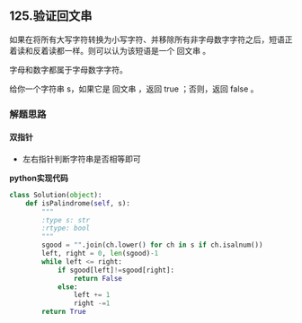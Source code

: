 ## 125.验证回文串

如果在将所有大写字符转换为小写字符、并移除所有非字母数字字符之后，短语正着读和反着读都一样。则可以认为该短语是一个 回文串 。

字母和数字都属于字母数字字符。

给你一个字符串 s，如果它是 回文串 ，返回 true ；否则，返回 false 。

### 解题思路
#### 双指针

- 左右指针判断字符串是否相等即可

**python实现代码**
```Python
class Solution(object):
    def isPalindrome(self, s):
        """
        :type s: str
        :rtype: bool
        """
        sgood = "".join(ch.lower() for ch in s if ch.isalnum())
        left, right = 0, len(sgood)-1
        while left <= right:
            if sgood[left]!=sgood[right]:
                return False
            else:
                left += 1
                right -=1
        return True
```


